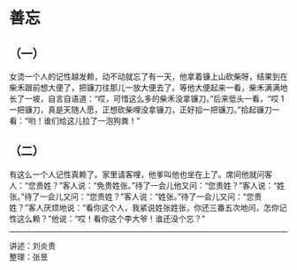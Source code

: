 # 善忘

## （一）

女烫一个人的记性越发赖，动不动就忘了有一天，他拿着镰上山砍柴呀，结果到在柴禾跟前想大便了，把镰刀往那儿一放大便去了。等他大便起来一看，柴禾满满地长了一坡，自言自语道：“哎，可惜这么多的柴禾没拿镰刀。”后来低头一看，“哎 1 一把镰刀，真是天随人愿，正想砍柴哩没拿镰刀，正好拾一把镰刀。”拾起镰刀一看：“哟！谁们给这儿拉了一泡狗粪！”

## （二）

有这么一个人记性真赖了。家里请客哩，他爹叫他也坐在上了。席间他就问客人：“您贵姓？”客人说：“免贵姓张。”待了一会儿他又问：“您贵姓？”客人说：“姓张。”待了一会儿又问：“您贵姓？”客人说：“姓张。”待了一会儿又问：“您贵姓？”客人厌烦地说：“看你这个人，我紧说姓张姓张，你还三番五次地问，怎你记性这么赖？”他说：“哎！看你这个李大爷！谁还没个忘？”

---

讲述：刘炎贵  
整理：张昱
